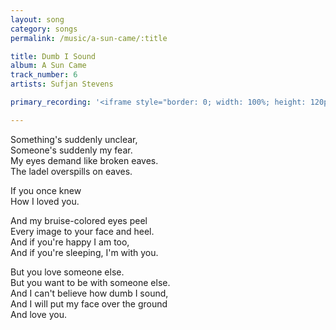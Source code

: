 ```yaml
---
layout: song
category: songs
permalink: /music/a-sun-came/:title

title: Dumb I Sound
album: A Sun Came
track_number: 6
artists: Sufjan Stevens

primary_recording: '<iframe style="border: 0; width: 100%; height: 120px;" src="http://bandcamp.com/EmbeddedPlayer/album=832878843/size=large/bgcol=333333/linkcol=ffffff/tracklist=false/artwork=none/track=2135511649/transparent=true/" seamless><a href="http://music.sufjan.com/album/a-sun-came">A Sun Came by Sufjan Stevens</a></iframe>'

---
```


Something's suddenly unclear, <br>
Someone's suddenly my fear. <br>
My eyes demand like broken eaves. <br>
The ladel overspills on eaves.

If you once knew <br>
How I loved you.

And my bruise-colored eyes peel <br>
Every image to your face and heel. <br>
And if you're happy I am too, <br>
And if you're sleeping, I'm with you.

But you love someone else. <br>
But you want to be with someone else. <br>
And I can't believe how dumb I sound, <br>
And I will put my face over the ground <br>
And love you.